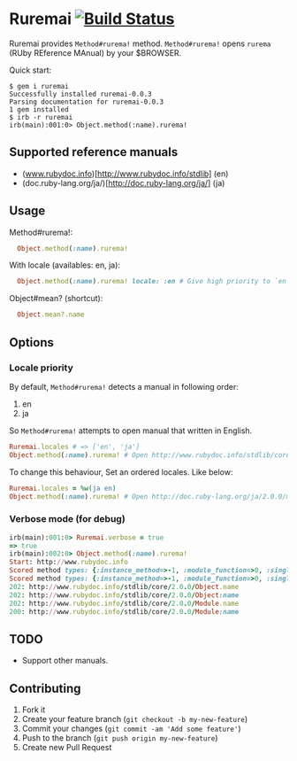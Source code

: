 # Ruremai [![Build Status](https://travis-ci.org/hibariya/ruremai.png?branch=master)](https://travis-ci.org/hibariya/ruremai)

Ruremai provides `Method#rurema!` method.
`Method#rurema!` opens `rurema` (RUby REference MAnual) by your $BROWSER.

Quick start:

```
$ gem i ruremai
Successfully installed ruremai-0.0.3
Parsing documentation for ruremai-0.0.3
1 gem installed
$ irb -r ruremai
irb(main):001:0> Object.method(:name).rurema!
```

## Supported reference manuals

* (www.rubydoc.info)[http://www.rubydoc.info/stdlib] (en)
* (doc.ruby-lang.org/ja/)[http://doc.ruby-lang.org/ja/] (ja)

## Usage

Method#rurema!:

```ruby
  Object.method(:name).rurema!
```

With locale (availables: en, ja):

```ruby
  Object.method(:name).rurema! locale: :en # Give high priority to `en'
```

Object#mean? (shortcut):

```ruby
  Object.mean?.name
```

## Options

### Locale priority

By default, `Method#rurema!` detects a manual in following order:

1. en
2. ja

So `Method#rurema!` attempts to open manual that written in English.

```ruby
Ruremai.locales # => ['en', 'ja']
Object.method(:name).rurema! # Open http://www.rubydoc.info/stdlib/core/2.0.0/Module:name
```

To change this behaviour, Set an ordered locales. Like below:

```ruby
Ruremai.locales = %w(ja en)
Object.method(:name).rurema! # Open http://doc.ruby-lang.org/ja/2.0.0/method/Module/i/name.html
```

### Verbose mode (for debug)

```ruby
irb(main):001:0> Ruremai.verbose = true
=> true
irb(main):002:0> Object.method(:name).rurema!
Start: http://www.rubydoc.info
Scored method types: {:instance_method=>-1, :module_function=>0, :singleton_method=>1}
Scored method types: {:instance_method=>-1, :module_function=>0, :singleton_method=>1}
202: http://www.rubydoc.info/stdlib/core/2.0.0/Object.name
202: http://www.rubydoc.info/stdlib/core/2.0.0/Object:name
202: http://www.rubydoc.info/stdlib/core/2.0.0/Module.name
200: http://www.rubydoc.info/stdlib/core/2.0.0/Module:name
```

## TODO

* Support other manuals.

## Contributing

1. Fork it
2. Create your feature branch (`git checkout -b my-new-feature`)
3. Commit your changes (`git commit -am 'Add some feature'`)
4. Push to the branch (`git push origin my-new-feature`)
5. Create new Pull Request
